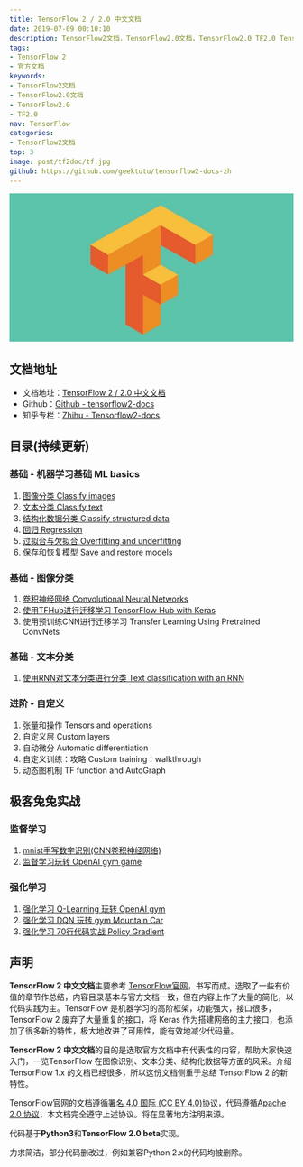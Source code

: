 ```yaml
---
title: TensorFlow 2 / 2.0 中文文档
date: 2019-07-09 00:10:10
description: TensorFlow2文档，TensorFlow2.0文档，TensorFlow2.0 TF2.0 TensorFlow 2 / 2.0 官方文档中文版，有删改，序言，介绍整个文档的构成。
tags:
- TensorFlow 2
- 官方文档
keywords:
- TensorFlow2文档
- TensorFlow2.0文档
- TensorFlow2.0
- TF2.0
nav: TensorFlow
categories:
- TensorFlow2文档
top: 3
image: post/tf2doc/tf.jpg
github: https://github.com/geektutu/tensorflow2-docs-zh
---
```


![TensorFlow 2.0](tf2doc/tf.jpg)

## 文档地址

- 文档地址：[TensorFlow 2 / 2.0 中文文档](https://geektutu.com/post/tf2doc.html)
- Github：[Github - tensorflow2-docs](https://github.com/geektutu/tensorflow2-docs-zh)
- 知乎专栏：[Zhihu - Tensorflow2-docs](https://zhuanlan.zhihu.com/geektutu)

## 目录(持续更新)

### 基础 - 机器学习基础 ML basics

1. [图像分类 Classify images](https://geektutu.com/post/tf2doc-ml-basic-image.html)
2. [文本分类 Classify text](https://geektutu.com/post/tf2doc-ml-basic-text.html)
3. [结构化数据分类 Classify structured data](https://geektutu.com/post/tf2doc-ml-basic-structured-data.html)
4. [回归 Regression](https://geektutu.com/post/tf2doc-ml-basic-regression.html)
5. [过拟合与欠拟合 Overfitting and underfitting](https://geektutu.com/post/tf2doc-ml-basic-overfit.html)
6. [保存和恢复模型 Save and restore models](https://geektutu.com/post/tf2doc-ml-basic-save-model.html)

### 基础 - 图像分类

1. [卷积神经网络 Convolutional Neural Networks](https://geektutu.com/post/tf2doc-cnn-cifar10.html)
2. [使用TFHub进行迁移学习 TensorFlow Hub with Keras](https://geektutu.com/post/tf2doc-tfhub-image-tl.html)
3. 使用预训练CNN进行迁移学习 Transfer Learning Using Pretrained ConvNets

### 基础 - 文本分类

1. [使用RNN对文本分类进行分类 Text classification with an RNN](https://geektutu.com/post/tf2doc-rnn-lstm-text.html)

### 进阶 - 自定义

1. 张量和操作 Tensors and operations
2. 自定义层 Custom layers
3. 自动微分 Automatic differentiation
4. 自定义训练：攻略 Custom training：walkthrough
5. 动态图机制 TF function and AutoGraph

## 极客兔兔实战

### 监督学习

1. [mnist手写数字识别(CNN卷积神经网络)](https://geektutu.com/post/tensorflow2-mnist-cnn.html)
2. [监督学习玩转 OpenAI gym game](https://geektutu.com/post/tensorflow2-gym-nn.html)

### 强化学习

1. [强化学习 Q-Learning 玩转 OpenAI gym](https://geektutu.com/post/tensorflow2-gym-q-learning.html)
2. [强化学习 DQN 玩转 gym Mountain Car](https://geektutu.com/post/tensorflow2-gym-dqn.html)
3. [强化学习 70行代码实战 Policy Gradient](https://geektutu.com/post/tensorflow2-gym-pg.html)

## 声明

**TensorFlow 2 中文文档**主要参考 [TensorFlow官网](https://www.tensorflow.org/beta/tutorials/keras)，书写而成。选取了一些有价值的章节作总结，内容目录基本与官方文档一致，但在内容上作了大量的简化，以代码实践为主。TensorFlow 是机器学习的高阶框架，功能强大，接口很多，TensorFlow 2 废弃了大量重复的接口，将 Keras 作为搭建网络的主力接口，也添加了很多新的特性，极大地改进了可用性，能有效地减少代码量。

**TensorFlow 2 中文文档**的目的是选取官方文档中有代表性的内容，帮助大家快速入门，一览TensorFlow 在图像识别、文本分类、结构化数据等方面的风采。介绍 TensorFlow 1.x 的文档已经很多，所以这份文档侧重于总结 TensorFlow 2 的新特性。

TensorFlow官网的文档遵循[署名 4.0 国际 (CC BY 4.0)](https://creativecommons.org/licenses/by/4.0/deed.zh)协议，代码遵循[Apache 2.0 协议](https://www.apache.org/licenses/LICENSE-2.0)，本文档完全遵守上述协议。将在显著地方注明来源。

代码基于**Python3**和**TensorFlow 2.0 beta**实现。

力求简洁，部分代码删改过，例如兼容Python 2.x的代码均被删除。